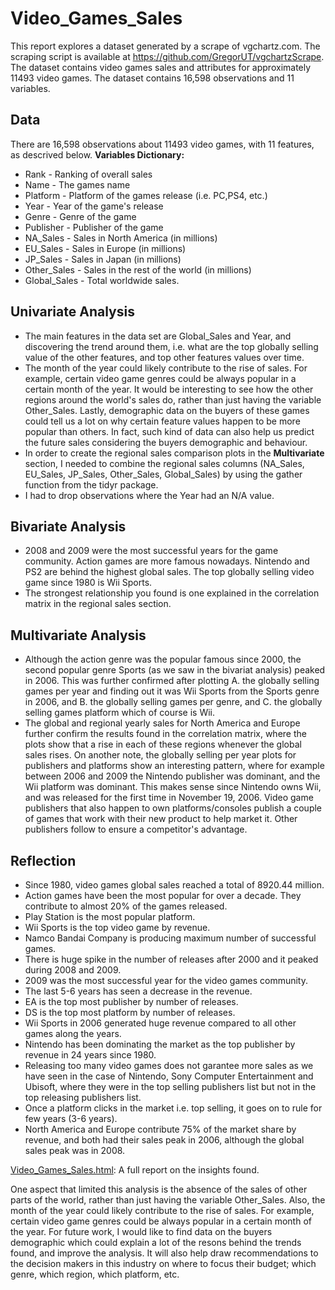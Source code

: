 # Video_Games_Sales
This report explores a dataset generated by a scrape of vgchartz.com. The scraping script is available at https://github.com/GregorUT/vgchartzScrape. The dataset contains video games sales and attributes for approximately 11493 video games. The dataset contains 16,598 observations and 11 variables.


## Data


There are 16,598 observations about 11493 video games, with 11 features, as descrived below.
**Variables Dictionary:**
* Rank - Ranking of overall sales
* Name - The games name
* Platform - Platform of the games release (i.e. PC,PS4, etc.)
* Year - Year of the game's release
* Genre - Genre of the game
* Publisher - Publisher of the game
* NA_Sales - Sales in North America (in millions)
* EU_Sales - Sales in Europe (in millions)
* JP_Sales - Sales in Japan (in millions)
* Other_Sales - Sales in the rest of the world (in millions)
* Global_Sales - Total worldwide sales.


## Univariate Analysis

* The main features in the data set are Global_Sales and Year, and discovering the trend around them, i.e. what are the top globally selling value of the other features, and top other features values over time.
* The month of the year could likely contribute to the rise of sales. For example, certain video game genres could be always popular in a certain month of the year. It would be interesting to see how the other regions around the world's sales do, rather than just having the variable Other_Sales. Lastly, demographic data on the buyers of these games could tell us a lot on why certain feature values happen to be more popular than others. In fact, such kind of data can also help us predict the future sales considering the buyers demographic and behaviour.
* In order to create the regional sales comparison plots in the **Multivariate** section, I needed to combine the regional sales columns (NA_Sales, EU_Sales, JP_Sales, Other_Sales, Global_Sales) by using the gather function from the tidyr package.
* I had to drop observations where the Year had an N/A value.


## Bivariate Analysis

* 2008 and 2009 were the most successful years for the game community. Action games are more famous nowadays. Nintendo and PS2 are behind the highest global sales. The top globally selling video game since 1980 is Wii Sports.
* The strongest relationship you found is one explained in the correlation matrix in the regional sales section.


## Multivariate Analysis

* Although the action genre was the popular famous since 2000, the second popular genre Sports (as we saw in the bivariat analysis) peaked in 2006. This was further confirmed after plotting A. the globally selling games per year and finding out it was Wii Sports from the Sports genre in 2006, and B. the globally selling games per genre, and C. the globally selling games platform which of course is Wii.
* The global and regional yearly sales for North America and Europe further confirm the results found in the correlation matrix, where the plots show that a rise in each of these regions whenever the global sales rises. On another note, the globally selling per year plots for publishers and platforms show an interesting pattern, where for example between 2006 and 2009 the Nintendo publisher was dominant, and the Wii platform was dominant. This makes sense since Nintendo owns Wii, and was released for the first time in November 19, 2006. Video game publishers that also happen to own platforms/consoles publish a couple of games that work with their new product to help market it. Other publishers follow to ensure a competitor's advantage.


## Reflection

* Since 1980, video games global sales reached a total of 8920.44 million.
* Action games have been the most popular for over a decade. They contribute to almost 20% of the games released.
* Play Station is the most popular platform.
* Wii Sports is the top video game by revenue.
* Namco Bandai Company is producing maximum number of successful games.
* There is huge spike in the number of releases after 2000 and it peaked during 2008 and 2009.
* 2009 was the most successful year for the video games community.
* The last 5-6 years has seen a decrease in the revenue.
* EA is the top most publisher by number of releases.
* DS is the top most platform by number of releases.
* Wii Sports in 2006 generated huge revenue compared to all other games along the years.
* Nintendo has been dominating the market as the top publisher by revenue in 24 years since 1980.
* Releasing too many video games does not garantee more sales as we have seen in the case of Nintendo, Sony Computer Entertainment and Ubisoft, where they were in the top selling publishers list but not in the top releasing publishers list.
* Once a platform clicks in the market i.e. top selling, it goes on to rule for few years (3-6 years).
* North America and Europe contribute 75% of the market share by revenue, and both had their sales peak in 2006, although the global sales peak was in 2008.

[Video_Games_Sales.html](): A full report on the insights found.

One aspect that limited this analysis is the absence of the sales of other parts of the world, rather than just having the variable Other_Sales. Also, the month of the year could likely contribute to the rise of sales. For example, certain video game genres could be always popular in a certain month of the year. For future work, I would like to find data on the buyers demographic which could explain a lot of the resons behind the trends found, and improve the analysis. It will also help draw recommendations to the decision makers in this industry on where to focus their budget; which genre, which region, which platform, etc.
